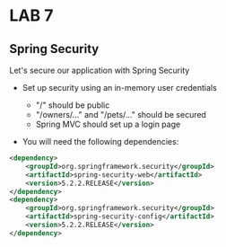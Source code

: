 <div class="pb"></div>

# LAB 7

## Spring Security

Let's secure our application with Spring Security

- Set up security using an in-memory user credentials
  - "/" should be public
  - "/owners/..." and "/pets/..." should be secured
  - Spring MVC should set up a login page
  
- You will need the following dependencies:
```xml
<dependency>
    <groupId>org.springframework.security</groupId>
    <artifactId>spring-security-web</artifactId>
    <version>5.2.2.RELEASE</version>
</dependency>
<dependency>
    <groupId>org.springframework.security</groupId>
    <artifactId>spring-security-config</artifactId>
    <version>5.2.2.RELEASE</version>
</dependency>
```